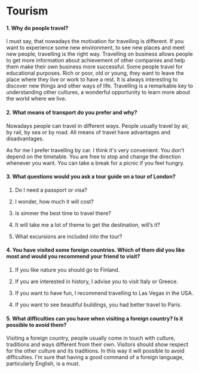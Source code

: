 Tourism
=======

#### 1. Why do people travel?

I must say, that nowadays the motivation for travelling is different. If you
want to experience some new environment, to see new places and meet new people,
travelling is the right way. Travelling on business allows people to get more
information about achievement of other companies and help them make their own
business more successful. Some people travel for educational purposes. Rich or
poor, old or young, they want to leave the place where they live or work to have
a rest. It is always interesting to discover new things and other ways of life.
Travelling is a remarkable key to understanding other cultures, a wonderful
opportunity to learn more about the world where we live.

#### 2. What means of transport do you prefer and why?

Nowadays people can travel in different ways. People usually travel by air, by
rail, by sea or by road. All means of travel have advantages and disadvantages.

As for me I prefer travelling by car. I think it's very convenient. You don't
depend on the timetable. You are free to stop and change the direction whenever
you want. You can take a break for a picnic if you feel hungry.

#### 3. What questions would you ask a tour guide on a tour of London?

1.  Do I need a passport or visa?

2.  I wonder, how much it will cost?

3.  Is simmer the best time to travel there?

4.  It will take me a lot of theme to get the destination, will’s it?

5.  What excursions are included into the tour?

#### 4. You have visited some foreign countries. Which of them did you like most and would you recommend your friend to visit?

1.  If you like nature you should go to Finland.

2.  If you are interested in history, I advise you to visit Italy or Greece.

3.  If you want to have fun, I recommend travelling to Las Vegas in the USA.

4.  If you want to see beautiful buildings, you had better travel to Paris.

#### 5. What difficulties can you have when visiting a foreign country? Is it possible to avoid them?

Visiting a foreign country, people usually come in touch with culture,
traditions and ways different from their own. Visitors should show respect for
the other culture and its traditions. In this way it will possible to avoid
difficulties. I'm sure that having a good command of a foreign language,
particularly English, is a must.
